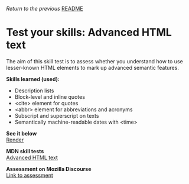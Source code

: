 <span><i>Return to the previous</i> <a href="https://github.com/alexandre-j-dev/Mozilla-Developer-Network-HTML/tree/main/Test%20your%20skills_%20Advanced%20HTML%20text"> README</a></span>

<h1>Test your skills: Advanced HTML text</h1>

<p> The aim of this skill test is to assess whether you understand how to use lesser-known HTML elements to mark up advanced semantic features. </p> 

<strong>Skills learned (used):</strong>
<ul>  
<li>Description lists</li>
<li>Block-level and inline quotes</li>
<li>&lt;cite&gt; element for quotes</li>
<li>&lt;abbr&gt; element for abbreviations and acronyms</li>  
<li>Subscript and superscript on texts</li>
<li>Semantically machine-readable dates with &lt;time&gt;</li>
</ul>

<strong>See it below</strong><br>
<a href="https://htmlpreview.github.io/?https://github.com/alexandre-j-dev/Mozilla-Developer-Network-HTML/blob/HTML/Test%20your%20skills_%20Advanced%20HTML%20text/index.html"> Render </a><br>

<strong>MDN skill tests</strong><br>
<a href="https://developer.mozilla.org/en-US/docs/Learn/HTML/Introduction_to_HTML/Test_your_skills:_Advanced_HTML_text"> Advanced HTML text </a>

<strong>Assessment on Mozilla Discourse</strong><br>
<a href="https://discourse.mozilla.org/t/assessment-wanted-for-html-advanced-text-skill-test-1/106611">Link to assessment </a>
